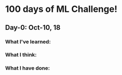 # 100 days of ML Challenge!

## Day-0: Oct-10, 18
### What I've learned:

### What I think:

### What I have done:
